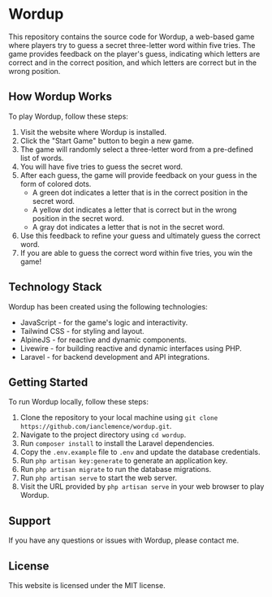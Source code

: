 # Wordup

This repository contains the source code for Wordup, a web-based game where players try to guess a secret three-letter word within five tries. The game provides feedback on the player's guess, indicating which letters are correct and in the correct position, and which letters are correct but in the wrong position.

## How Wordup Works

To play Wordup, follow these steps:

1. Visit the website where Wordup is installed.
2. Click the "Start Game" button to begin a new game.
3. The game will randomly select a three-letter word from a pre-defined list of words.
4. You will have five tries to guess the secret word.
5. After each guess, the game will provide feedback on your guess in the form of colored dots.
   * A green dot indicates a letter that is in the correct position in the secret word.
   * A yellow dot indicates a letter that is correct but in the wrong position in the secret word.
   * A gray dot indicates a letter that is not in the secret word.
6. Use this feedback to refine your guess and ultimately guess the correct word.
7. If you are able to guess the correct word within five tries, you win the game!

## Technology Stack

Wordup has been created using the following technologies:

* JavaScript - for the game's logic and interactivity.
* Tailwind CSS - for styling and layout.
* AlpineJS - for reactive and dynamic components.
* Livewire - for building reactive and dynamic interfaces using PHP.
* Laravel - for backend development and API integrations.

## Getting Started

To run Wordup locally, follow these steps:

1. Clone the repository to your local machine using `git clone https://github.com/ianclemence/wordup.git`.
2. Navigate to the project directory using `cd wordup`.
3. Run `composer install` to install the Laravel dependencies.
4. Copy the `.env.example` file to `.env` and update the database credentials.
5. Run `php artisan key:generate` to generate an application key.
6. Run `php artisan migrate` to run the database migrations.
7. Run `php artisan serve` to start the web server.
8. Visit the URL provided by `php artisan serve` in your web browser to play Wordup.

## Support

If you have any questions or issues with Wordup, please contact me.

## License

This website is licensed under the MIT license.
